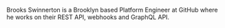 Brooks Swinnerton is a Brooklyn based Platform Engineer at GitHub where he works on their REST API, webhooks and GraphQL API.
